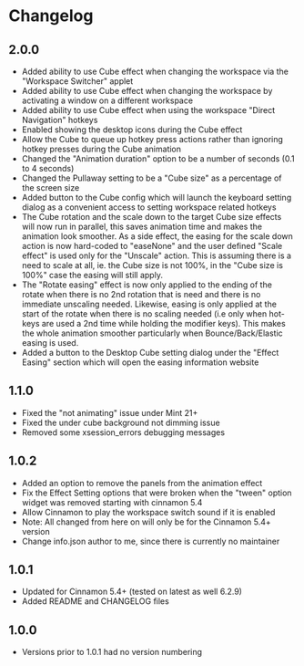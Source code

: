 # Changelog

## 2.0.0

* Added ability to use Cube effect when changing the workspace via the "Workspace Switcher" applet
* Added ability to use Cube effect when changing the workspace by activating a window on a different workspace
* Added ability to use Cube effect when using the workspace "Direct Navigation" hotkeys
* Enabled showing the desktop icons during the Cube effect
* Allow the Cube to queue up hotkey press actions rather than ignoring hotkey presses during the Cube animation
* Changed the "Animation duration" option to be a number of seconds (0.1 to 4 seconds)
* Changed the Pullaway setting to be a "Cube size" as a percentage of the screen size
* Added button to the Cube config which will launch the keyboard setting dialog as a convenient access to setting workspace related hotkeys
* The Cube rotation and the scale down to the target Cube size effects will now run in parallel, this saves animation time and makes the animation look smoother. As a side effect, the easing for the scale down action is now hard-coded to "easeNone" and the user defined "Scale effect" is used only for the "Unscale" action. This is assuming there is a need to scale at all, ie. the Cube size is not 100%, in the "Cube size is 100%" case the easing will still apply.
* The "Rotate easing" effect is now only applied to the ending of the rotate when there is no 2nd rotation that is need and there is no immediate unscaling needed. Likewise, easing is only applied at the start of the rotate when there is no scaling needed (i.e only when hot-keys are used a 2nd time while holding the modifier keys). This makes the whole animation smoother particularly when Bounce/Back/Elastic easing is used.
* Added a button to the Desktop Cube setting dialog under the "Effect Easing" section which will open the easing information website

## 1.1.0

* Fixed the "not animating" issue under Mint 21+
* Fixed the under cube background not dimming issue
* Removed some xsession_errors debugging messages

## 1.0.2

* Added an option to remove the panels from the animation effect
* Fix the Effect Setting options that were broken when the "tween" option widget was removed starting with cinnamon 5.4 
* Allow Cinnamon to play the workspace switch sound if it is enabled
* Note: All changed from here on will only be for the Cinnamon 5.4+ version
* Change info.json author to me, since there is currently no maintainer

## 1.0.1

* Updated for Cinnamon 5.4+ (tested on latest as well 6.2.9)
* Added README and CHANGELOG files

## 1.0.0

* Versions prior to 1.0.1 had no version numbering
